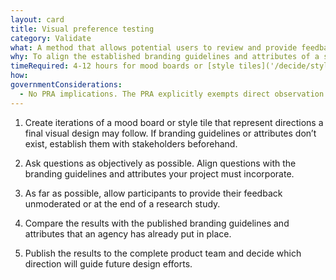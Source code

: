 ```yaml
---
layout: card
title: Visual preference testing
category: Validate
what: A method that allows potential users to review and provide feedback on a solution’s ultimate visual direction.
why: To align the established branding guidelines and attributes of a solution with the way end users view the overall brand and emotional feel.
timeRequired: 4-12 hours for mood boards or [style tiles]('/decide/style-tiles/'). 30 minutes per participant to get feedback.
how:
governmentConsiderations:
  - No PRA implications. The PRA explicitly exempts direct observation and non-standardized conversation, 5 CFR 1320.3(h)3. See the methods for [Recruiting]('/fundamentals/recruiting') and [Privacy]( '/fundamentals/privacy') for more tips on taking input from the public.
---
```


1. Create iterations of a mood board or style tile that represent directions a final visual design may follow. If branding guidelines or attributes don’t exist, establish them with stakeholders beforehand.

2. Ask questions as objectively as possible. Align questions with the branding guidelines and attributes your project must incorporate.

3. As far as possible, allow participants to provide their feedback unmoderated or at the end of a research study.

4. Compare the results with the published branding guidelines and attributes that an agency has already put in place.

5. Publish the results to the complete product team and decide which direction will guide future design efforts.
